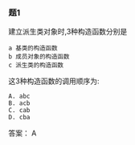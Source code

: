 ### 题1
建立派生类对象时,3种构造函数分别是
```
a 基类的构造函数
b 成员对象的构造函数
c 派生类的构造函数
```
这3种构造函数的调用顺序为:

```
A. abc
B. acb
C. cab
D. cba
```

答案： A

